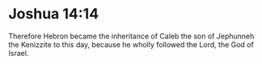 # Joshua 14:14

Therefore Hebron became the inheritance of Caleb the son of Jephunneh the Kenizzite to this day, because he wholly followed the Lord, the God of Israel.
